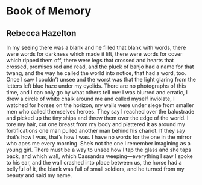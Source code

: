 # Book of Memory
## Rebecca Hazelton
In my seeing there was a blank and he filled that blank
with words, there were words for darkness which made it lift,
there were words for cover which ripped them off,
there were legs that crossed and hearts that crossed,
promises red and read, and the pluck of banjo had a name
for that twang, and the way he called the world into notice,
that had a word, too. Once I saw I couldn’t unsee
and the worst was that the light glaring from the letters
left blue haze under my eyelids. There are no photographs
of this time, and I can only go by what others
tell me: I was blurred and erratic, I drew a circle
of white chalk around me and called myself inviolate,
I watched for horses on the horizon, my walls
were under siege from smaller men who called themselves
heroes. They say I reached over the balustrade and picked
up the tiny ships and threw them over the edge of the world.
I tore my hair, cut one breast from my body and plattered it
as around my fortifications one man pulled another man
behind his chariot. If they say that’s how I was,
that’s how I was. I have no words for the one in the mirror
who apes me every morning. She’s not the one I remember
imagining as a young girl. There must be a way to unsee
how I tap the glass and she taps back, and which wall,
which Cassandra weeping—everything I saw I spoke to his ear,
and the wall crashed into place between us, the horse
had a bellyful of it, the blank was full of small soldiers,
and he turned from my beauty and said my name.